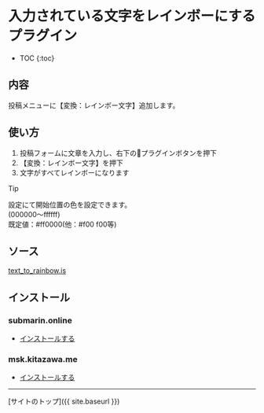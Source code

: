 # 入力されている文字をレインボーにするプラグイン

* TOC
{:toc}

## 内容
投稿メニューに【変換：レインボー文字】追加します。

## 使い方

1. 投稿フォームに文章を入力し、右下の🔌プラグインボタンを押下
2. 【変換：レインボー文字】を押下
3. 文字がすべてレインボーになります

> [!TIP]  
> 設定にて開始位置の色を設定できます。  
> (000000〜ffffff)  
> 既定値：#ff0000(他：#f00 f00等)

## ソース
[text_to_rainbow.is](https://github.com/elysion-pre/MisskeyPlugins/blob/main/src/text_to_rainbow.is)

## インストール

### submarin.online
- [インストールする](https://submarine.online/install-extentions?url=https://elysion-pre.github.io/MisskeyPlugins/json/text_to_rainbow.json&hash=e5c8bcff386512edd987484052280b3a9f214a9e6c1aa437f79f7b808ff56a736823ce05f6e340f640b0f876c15a8c3504bc17c9e402c9e69570fa3a9c8c19a5)

### msk.kitazawa.me
- [インストールする](https://msk.kitazawa.me/install-extentions?url=https://elysion-pre.github.io/MisskeyPlugins/json/text_to_rainbow.json&hash=e5c8bcff386512edd987484052280b3a9f214a9e6c1aa437f79f7b808ff56a736823ce05f6e340f640b0f876c15a8c3504bc17c9e402c9e69570fa3a9c8c19a5)

----

[サイトのトップ]({{ site.baseurl }})
